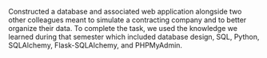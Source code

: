 Constructed a database and associated web application alongside two other colleagues meant to simulate a contracting company and to better organize their data. To complete the task, we used the knowledge we learned during that semester which included database design, SQL, Python, SQLAlchemy, Flask-SQLAlchemy, and PHPMyAdmin. 
